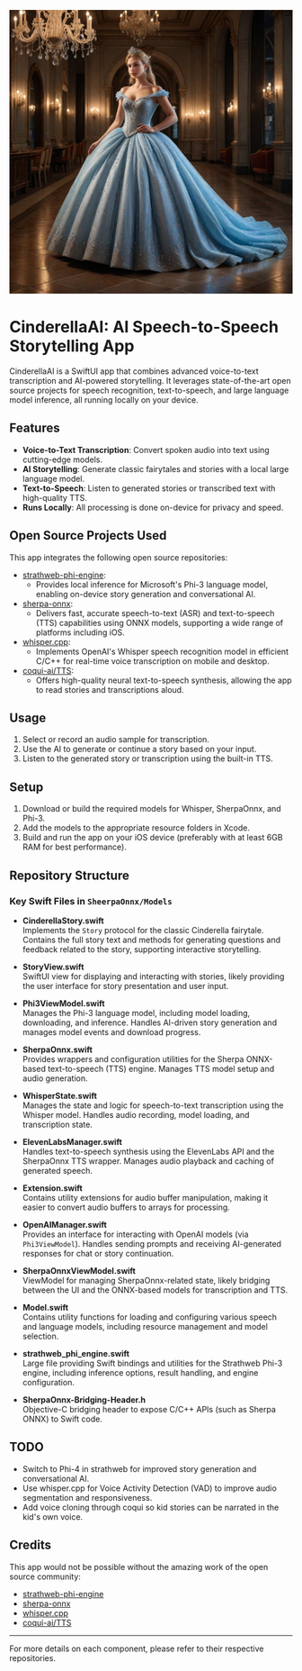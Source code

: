 ![App Icon](https://raw.githubusercontent.com/ivanmladek/CinderellaAI/main/Assets.xcassets/AppIcon.appiconset/8-cMUROwLTm8kBW4E.png)

# CinderellaAI: AI Speech-to-Speech Storytelling App

CinderellaAI is a SwiftUI app that combines advanced voice-to-text transcription and AI-powered storytelling. It leverages state-of-the-art open source projects for speech recognition, text-to-speech, and large language model inference, all running locally on your device.

## Features

- **Voice-to-Text Transcription**: Convert spoken audio into text using cutting-edge models.
- **AI Storytelling**: Generate classic fairytales and stories with a local large language model.
- **Text-to-Speech**: Listen to generated stories or transcribed text with high-quality TTS.
- **Runs Locally**: All processing is done on-device for privacy and speed.

## Open Source Projects Used

This app integrates the following open source repositories:

- [strathweb-phi-engine](https://github.com/filipw/strathweb-phi-engine):
  - Provides local inference for Microsoft's Phi-3 language model, enabling on-device story generation and conversational AI.
- [sherpa-onnx](https://github.com/k2-fsa/sherpa-onnx):
  - Delivers fast, accurate speech-to-text (ASR) and text-to-speech (TTS) capabilities using ONNX models, supporting a wide range of platforms including iOS.
- [whisper.cpp](https://github.com/ggml-org/whisper.cpp):
  - Implements OpenAI's Whisper speech recognition model in efficient C/C++ for real-time voice transcription on mobile and desktop.
- [coqui-ai/TTS](https://github.com/coqui-ai/TTS):
  - Offers high-quality neural text-to-speech synthesis, allowing the app to read stories and transcriptions aloud.

## Usage

1. Select or record an audio sample for transcription.
2. Use the AI to generate or continue a story based on your input.
3. Listen to the generated story or transcription using the built-in TTS.

## Setup

1. Download or build the required models for Whisper, SherpaOnnx, and Phi-3.
2. Add the models to the appropriate resource folders in Xcode.
3. Build and run the app on your iOS device (preferably with at least 6GB RAM for best performance).

## Repository Structure

### Key Swift Files in `SheerpaOnnx/Models`

- **CinderellaStory.swift**  
  Implements the `Story` protocol for the classic Cinderella fairytale. Contains the full story text and methods for generating questions and feedback related to the story, supporting interactive storytelling.

- **StoryView.swift**  
  SwiftUI view for displaying and interacting with stories, likely providing the user interface for story presentation and user input.

- **Phi3ViewModel.swift**  
  Manages the Phi-3 language model, including model loading, downloading, and inference. Handles AI-driven story generation and manages model events and download progress.

- **SherpaOnnx.swift**  
  Provides wrappers and configuration utilities for the Sherpa ONNX-based text-to-speech (TTS) engine. Manages TTS model setup and audio generation.

- **WhisperState.swift**  
  Manages the state and logic for speech-to-text transcription using the Whisper model. Handles audio recording, model loading, and transcription state.

- **ElevenLabsManager.swift**  
  Handles text-to-speech synthesis using the ElevenLabs API and the SherpaOnnx TTS wrapper. Manages audio playback and caching of generated speech.

- **Extension.swift**  
  Contains utility extensions for audio buffer manipulation, making it easier to convert audio buffers to arrays for processing.

- **OpenAIManager.swift**  
  Provides an interface for interacting with OpenAI models (via `Phi3ViewModel`). Handles sending prompts and receiving AI-generated responses for chat or story continuation.

- **SherpaOnnxViewModel.swift**  
  ViewModel for managing SherpaOnnx-related state, likely bridging between the UI and the ONNX-based models for transcription and TTS.

- **Model.swift**  
  Contains utility functions for loading and configuring various speech and language models, including resource management and model selection.

- **strathweb_phi_engine.swift**  
  Large file providing Swift bindings and utilities for the Strathweb Phi-3 engine, including inference options, result handling, and engine configuration.

- **SherpaOnnx-Bridging-Header.h**  
  Objective-C bridging header to expose C/C++ APIs (such as Sherpa ONNX) to Swift code.

## TODO

- Switch to Phi-4 in strathweb for improved story generation and conversational AI.
- Use whisper.cpp for Voice Activity Detection (VAD) to improve audio segmentation and responsiveness.
- Add voice cloning through coqui so kid stories can be narrated in the kid's own voice.

## Credits

This app would not be possible without the amazing work of the open source community:
- [strathweb-phi-engine](https://github.com/filipw/strathweb-phi-engine)
- [sherpa-onnx](https://github.com/k2-fsa/sherpa-onnx)
- [whisper.cpp](https://github.com/ggml-org/whisper.cpp)
- [coqui-ai/TTS](https://github.com/coqui-ai/TTS)

---

For more details on each component, please refer to their respective repositories.
